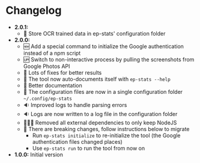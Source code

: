 # Changelog

* __2.0.1:__
  * :triangular_ruler: Store OCR trained data in ep-stats' configuration folder
* __2.0.0:__ 
  * :new: Add a special command to initialize the Google authentication instead of a npm script
  * :up: Switch to non-interactive process by pulling the screenshots from Google Photos API
  * :bug: Lots of fixes for better results
  * :memo: The tool now auto-documents itself with `ep-stats --help`
  * :memo: Better documentation
  * :triangular_ruler: The configuration files are now in a single configuration folder `~/.config/ep-stats`
  * :sound: Improved logs to handle parsing errors
  * :sound: Logs are now written to a log file in the configuration folder
  * :shower::checkered_flag::apple: Removed all external dependencies to only keep NodeJS
  * :rotating_light: There are breaking changes, follow instructions below to migrate
    * Run `ep-stats initialize` to re-initialize the tool (the Google authentication files changed places)
    * Use `ep-stats run` to run the tool from now on
* __1.0.0:__ Initial version
